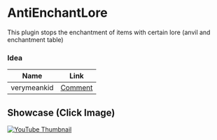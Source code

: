 # AntiEnchantLore

This plugin stops the enchantment of items with certain lore (anvil and enchantment table)

### Idea
| Name | Link |
| --- | --- |
| verymeankid | [Comment](https://www.reddit.com/r/MinecraftPlugins/comments/y0vfvt/looking_for_plugin_that_stops_specific_items_from/) |

## Showcase (Click Image)

[![YouTube Thumbnail](https://img.youtube.com/vi/JOgVtDYv0II/0.jpg)](https://www.youtube.com/watch?v=JOgVtDYv0II)

